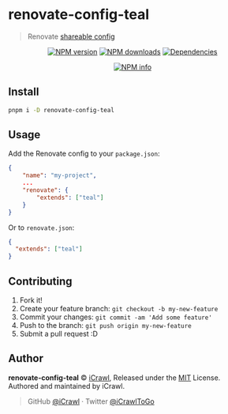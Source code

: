 # renovate-config-teal
> Renovate [shareable config](https://docs.renovatebot.com/config-presets/)

<div align="center">
	<p>
		<a href="https://www.npmjs.com/package/renovate-config-teal"><img src="https://img.shields.io/npm/v/renovate-config-teal.svg?maxAge=3600" alt="NPM version" /></a>
		<a href="https://www.npmjs.com/package/renovate-config-teal"><img src="https://img.shields.io/npm/dt/renovate-config-teal.svg?maxAge=3600" alt="NPM downloads" /></a>
		<a href="https://david-dm.org/iCrawl/renovate-config-teal"><img src="https://david-dm.org/iCrawl/renovate-config-teal/status.svg?maxAge=3600" alt="Dependencies" /></a>
	</p>
	<p>
		<a href="https://nodei.co/npm/renovate-config-teal/"><img src="https://nodei.co/npm/renovate-config-teal.png?downloads=true&stars=true" alt="NPM info" /></a>
	</p>
</div>

## Install

```bash
pnpm i -D renovate-config-teal
```

## Usage

Add the Renovate config to your `package.json`:

```json
{
	"name": "my-project",
	...
	"renovate": {
		"extends": ["teal"]
	}
}
```

Or to `renovate.json`:

```json
{
  "extends": ["teal"]
}
```

## Contributing

1. Fork it!
2. Create your feature branch: `git checkout -b my-new-feature`
3. Commit your changes: `git commit -am 'Add some feature'`
4. Push to the branch: `git push origin my-new-feature`
5. Submit a pull request :D

## Author

**renovate-config-teal** © [iCrawl](https://github.com/iCrawl), Released under the [MIT](https://github.com/iCrawl/renovate-config-teal/blob/master/LICENSE) License.  
Authored and maintained by iCrawl.

> GitHub [@iCrawl](https://github.com/iCrawl) · Twitter [@iCrawlToGo](https://twitter.com/iCrawlToGo)
